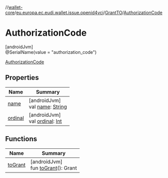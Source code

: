 //[wallet-core](../../../../index.md)/[eu.europa.ec.eudi.wallet.issue.openid4vci](../../index.md)/[GrantTO](../index.md)/[AuthorizationCode](index.md)

# AuthorizationCode

[androidJvm]\
@SerialName(value = &quot;authorization_code&quot;)

[AuthorizationCode](index.md)

## Properties

| Name                                                                                   | Summary                                                                                                                                                                                   |
|----------------------------------------------------------------------------------------|-------------------------------------------------------------------------------------------------------------------------------------------------------------------------------------------|
| [name](../-pre-authorized-code-grant/index.md#-372974862%2FProperties%2F1615067946)    | [androidJvm]<br>val [name](../-pre-authorized-code-grant/index.md#-372974862%2FProperties%2F1615067946): [String](https://kotlinlang.org/api/latest/jvm/stdlib/kotlin/-string/index.html) |
| [ordinal](../-pre-authorized-code-grant/index.md#-739389684%2FProperties%2F1615067946) | [androidJvm]<br>val [ordinal](../-pre-authorized-code-grant/index.md#-739389684%2FProperties%2F1615067946): [Int](https://kotlinlang.org/api/latest/jvm/stdlib/kotlin/-int/index.html)    |

## Functions

| Name                      | Summary                                                |
|---------------------------|--------------------------------------------------------|
| [toGrant](../to-grant.md) | [androidJvm]<br>fun [toGrant](../to-grant.md)(): Grant |
